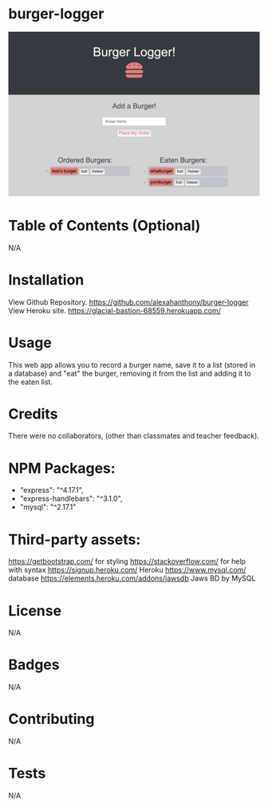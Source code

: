 # burger-logger

![Screenshot](./screenshot.png)

# Table of Contents (Optional)
N/A

# Installation

View Github Repository. https://github.com/alexahanthony/burger-logger
View Heroku site. https://glacial-bastion-68559.herokuapp.com/

# Usage

This web app allows you to record a burger name, save it to a list (stored in a database) and "eat" the burger, removing it from the list and adding it to the eaten list. 

# Credits
There were no collaborators, (other than classmates and teacher feedback).

# NPM Packages: 
* "express": "^4.17.1",
* "express-handlebars": "^3.1.0",
* "mysql": "^2.17.1"

# Third-party assets: 
https://getbootstrap.com/ for styling
https://stackoverflow.com/ for help with syntax
https://signup.heroku.com/ Heroku 
https://www.mysql.com/ database
https://elements.heroku.com/addons/jawsdb Jaws BD by MySQL

# License
N/A

# Badges
N/A

# Contributing
N/A

# Tests
N/A
